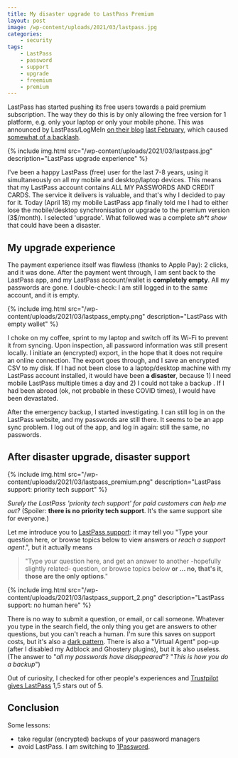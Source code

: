 ```yaml
---
title: My disaster upgrade to LastPass Premium
layout: post
image: /wp-content/uploads/2021/03/lastpass.jpg
categories:
    - security
tags:
    - LastPass
    - password
    - support
    - upgrade
    - freemium
    - premium
---
```


LastPass has started pushing its free users towards a paid premium subscription. The way they do this is by only allowing the free version for 1 platform, e.g. only your laptop or only your mobile phone. This was announced by LastPass/LogMeIn  [on their blog](https://blog.LastPass.com/2021/02/changes-to-LastPass-free/) [last February](https://news.ycombinator.com/item?id=26153845), which caused [somewhat of a ](https://arstechnica.com/gadgets/2021/03/demand-for-fee-to-use-password-app-LastPass-sparks-backlash/) [backlash](https://news.ycombinator.com/item?id=26387397).

{% include img.html
src="/wp-content/uploads/2021/03/lastpass.jpg"
description="LastPass upgrade experience"
%}

I've been a happy LastPass (free) user for the last 7-8 years, using it simultaneously on all my mobile and desktop/laptop devices. This means that my LastPass account contains ALL MY PASSWORDS AND CREDIT CARDS. The service it delivers is valuable, and that's why I decided to pay for it. Today (April 18) my mobile LastPass app finally told me I had to either lose the mobile/desktop synchronisation or upgrade to the premium version (3$/month). I selected 'upgrade'. What followed was a complete _sh*t show_ that could have been a disaster. 

## My upgrade experience

The payment experience itself was flawless (thanks to Apple Pay): 2 clicks, and it was done. After the payment went through, I am sent back to the LastPass app, and my LastPass account/wallet is **completely empty**. All my passwords are gone. I double-check: I am still logged in to the same account, and it is empty.

{% include img.html
src="/wp-content/uploads/2021/03/lastpass_empty.png"
description="LastPass with empty wallet"
%}

I choke on my coffee, sprint to my laptop and switch off its Wi-Fi to prevent it from syncing. Upon inspection, all password information was still present locally. I initiate an (encrypted) export, in the hope that it does not require an online connection. The export goes through, and I save an encrypted CSV to my disk. If I had not been close to a laptop/desktop machine with my LastPass account installed, it would have been **a disaster**, because 1) I need mobile LastPass multiple times a day and 2) I could not take a backup . If I had been abroad (ok, not probable in these COVID times), I would have been devastated.

After the emergency backup, I started investigating. I can still log in on the LastPass website, and my passwords are still there. It seems to be an app sync problem. I log out of the app, and log in again: still the same, no passwords.

## After disaster upgrade, disaster support

{% include img.html
src="/wp-content/uploads/2021/03/lastpass_premium.png"
description="LastPass support: priority tech support"
%}

_Surely the LastPass 'priority tech support' for paid customers can help me out?_ (Spoiler: **there is no priority tech support**. It's the same support site for everyone.)


Let me introduce you to [LastPass support](https://support.logmeininc.com/LastPass): it may tell you "Type your question here, or browse topics below to view answers or _reach a support agent_.", but it actually means 

> "Type your question here, and get an answer to another -hopefully slightly related- question, or browse topics below  **or ... no, that's it, those are the only options**."

{% include img.html
src="/wp-content/uploads/2021/03/lastpass_support_2.png"
description="LastPass support: no human here"
%}

There is no way to submit a question, or email, or call someone. Whatever you type in the search field, the only thing you get are answers to other questions, but you can't reach a human. I'm sure this saves on support costs, but it's also a [dark pattern](https://www.darkpatterns.org/). There is also a "Virtual Agent" pop-up (after I disabled my Adblock and Ghostery plugins), but it is also useless. (The answer to "_all my passwords have disappeared_"? "_This is how you do a backup_")

Out of curiosity, I checked for other people's experiences and [Trustpilot gives LastPass](https://www.trustpilot.com/review/www.LastPass.com) 1,5 stars out of 5.

## Conclusion

Some lessons:
* take regular (encrypted) backups of your password managers
* avoid LastPass. I am switching to [1Password](https://my.1password.com/).

